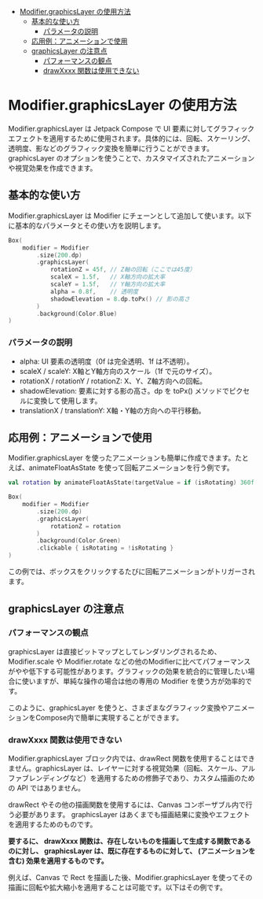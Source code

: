- [Modifier.graphicsLayer の使用方法](#modifiergraphicslayer-の使用方法)
  - [基本的な使い方](#基本的な使い方)
    - [パラメータの説明](#パラメータの説明)
  - [応用例：アニメーションで使用](#応用例アニメーションで使用)
  - [graphicsLayer の注意点](#graphicslayer-の注意点)
    - [パフォーマンスの観点](#パフォーマンスの観点)
    - [drawXxxx 関数は使用できない](#drawxxxx-関数は使用できない)


# Modifier.graphicsLayer の使用方法

Modifier.graphicsLayer は Jetpack Compose で UI 要素に対してグラフィックエフェクトを適用するために使用されます。具体的には、回転、スケーリング、透明度、影などのグラフィック変換を簡単に行うことができます。graphicsLayer のオプションを使うことで、カスタマイズされたアニメーションや視覚効果を作成できます。


## 基本的な使い方

Modifier.graphicsLayer は Modifier にチェーンとして追加して使います。以下に基本的なパラメータとその使い方を説明します。

```kotlin
Box(
    modifier = Modifier
        .size(200.dp)
        .graphicsLayer(
            rotationZ = 45f, // Z軸の回転（ここでは45度）
            scaleX = 1.5f,   // X軸方向の拡大率
            scaleY = 1.5f,   // Y軸方向の拡大率
            alpha = 0.8f,    // 透明度
            shadowElevation = 8.dp.toPx() // 影の高さ
        )
        .background(Color.Blue)
)
```

### パラメータの説明

- alpha: UI 要素の透明度（0f は完全透明、1f は不透明）。
- scaleX / scaleY: X軸とY軸方向のスケール（1f で元のサイズ）。
- rotationX / rotationY / rotationZ: X、Y、Z軸方向への回転。
- shadowElevation: 要素に対する影の高さ。dp を toPx() メソッドでピクセルに変換して使用します。
- translationX / translationY: X軸・Y軸の方向への平行移動。


## 応用例：アニメーションで使用

Modifier.graphicsLayer を使ったアニメーションも簡単に作成できます。たとえば、animateFloatAsState を使って回転アニメーションを行う例です。

```kotlin
val rotation by animateFloatAsState(targetValue = if (isRotating) 360f else 0f)

Box(
    modifier = Modifier
        .size(200.dp)
        .graphicsLayer(
            rotationZ = rotation
        )
        .background(Color.Green)
        .clickable { isRotating = !isRotating }
)
```

この例では、ボックスをクリックするたびに回転アニメーションがトリガーされます。


## graphicsLayer の注意点

### パフォーマンスの観点

graphicsLayer は直接ビットマップとしてレンダリングされるため、Modifier.scale や Modifier.rotate などの他のModifierに比べてパフォーマンスがやや低下する可能性があります。グラフィックの効果を統合的に管理したい場合に使いますが、単純な操作の場合は他の専用の Modifier を使う方が効率的です。

このように、graphicsLayer を使うと、さまざまなグラフィック変換やアニメーションをCompose内で簡単に実現することができます。


### drawXxxx 関数は使用できない

Modifier.graphicsLayer ブロック内では、drawRect 関数を使用することはできません。graphicsLayer は、レイヤーに対する視覚効果（回転、スケール、アルファブレンディングなど）を適用するための修飾子であり、カスタム描画のための API ではありません。

drawRect やその他の描画関数を使用するには、Canvas コンポーザブル内で行う必要があります。 graphicsLayer はあくまでも描画結果に変換やエフェクトを適用するためのものです。

**要するに、 drawXxxx 関数は、存在しないものを描画して生成する関数であるのに対し、 graphicsLayer は、既に存在するものに対して、 (アニメーションを含む) 効果を適用するものです。**

例えば、Canvas で Rect を描画した後、Modifier.graphicsLayer を使ってその描画に回転や拡大縮小を適用することは可能です。以下はその例です。

